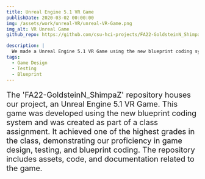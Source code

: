 ```yaml
---
title: Unreal Engine 5.1 VR Game
publishDate: 2020-03-02 00:00:00
img: /assets/work/unreal-VR/unreal-VR-Game.png
img_alt: VR Unreal Game
github_repo: https://github.com/csu-hci-projects/FA22-GoldsteinN_ShimpaZ

description: |
  We made a Unreal Engine 5.1 VR Game using the new blueprint coding system. It was made for a class and achieved one of the highest grades in the class.
tags:
  - Game Design
  - Testing
  - Blueprint
---
```

<!-- <img src="/assets/work/unreal-VR/unreal-VR-Game.png" width="600" height="400" alt="Image of the VR Unreal Game"> -->

<!-- ## How it was made -->

<!-- > Tell me and I forget. Teach me and I remember. Involve me and I learn. -->

<!-- Lorem ipsum dolor sit amet, <a href="https://astro.build/">Astro</a>

### Demo and explanation videos


### Level-three heading


#### Level-four heading

- We noted this
- And also this other point -->
<P
style="font-size:20px;"
>
The 'FA22-GoldsteinN_ShimpaZ' repository houses our project, an Unreal Engine 5.1 VR Game. This game was developed using the new blueprint coding system and was created as part of a class assignment. It achieved one of the highest grades in the class, demonstrating our proficiency in game design, testing, and blueprint coding. The repository includes assets, code, and documentation related to the game.
</p>